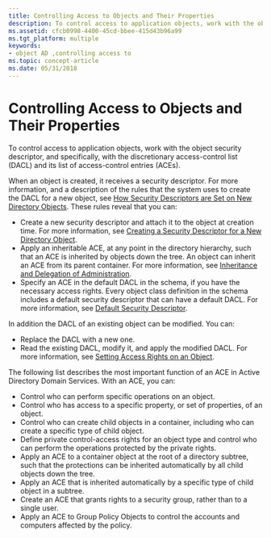 ```yaml
---
title: Controlling Access to Objects and Their Properties
description: To control access to application objects, work with the object security descriptor, and specifically, with the discretionary access-control list (DACL) and its list of access-control entries (ACEs).
ms.assetid: cfcb0998-4400-45cd-bbee-415d43b96a99
ms.tgt_platform: multiple
keywords:
- object AD ,controlling access to
ms.topic: concept-article
ms.date: 05/31/2018
---
```


# Controlling Access to Objects and Their Properties

To control access to application objects, work with the object security descriptor, and specifically, with the discretionary access-control list (DACL) and its list of access-control entries (ACEs).

When an object is created, it receives a security descriptor. For more information, and a description of the rules that the system uses to create the DACL for a new object, see [How Security Descriptors are Set on New Directory Objects](how-security-descriptors-are-set-on-new-directory-objects.md). These rules reveal that you can:

-   Create a new security descriptor and attach it to the object at creation time. For more information, see [Creating a Security Descriptor for a New Directory Object](creating-a-security-descriptor-for-a-new-directory-object.md).
-   Apply an inheritable ACE, at any point in the directory hierarchy, such that an ACE is inherited by objects down the tree. An object can inherit an ACE from its parent container. For more information, see [Inheritance and Delegation of Administration](inheritance-and-delegation-of-administration.md).
-   Specify an ACE in the default DACL in the schema, if you have the necessary access rights. Every object class definition in the schema includes a default security descriptor that can have a default DACL. For more information, see [Default Security Descriptor](default-security-descriptor.md).

In addition the DACL of an existing object can be modified. You can:

-   Replace the DACL with a new one.
-   Read the existing DACL, modify it, and apply the modified DACL. For more information, see [Setting Access Rights on an Object](setting-access-rights-on-an-object.md).

The following list describes the most important function of an ACE in Active Directory Domain Services. With an ACE, you can:

-   Control who can perform specific operations on an object.
-   Control who has access to a specific property, or set of properties, of an object.
-   Control who can create child objects in a container, including who can create a specific type of child object.
-   Define private control-access rights for an object type and control who can perform the operations protected by the private rights.
-   Apply an ACE to a container object at the root of a directory subtree, such that the protections can be inherited automatically by all child objects down the tree.
-   Apply an ACE that is inherited automatically by a specific type of child object in a subtree.
-   Create an ACE that grants rights to a security group, rather than to a single user.
-   Apply an ACE to Group Policy Objects to control the accounts and computers affected by the policy.

 

 




